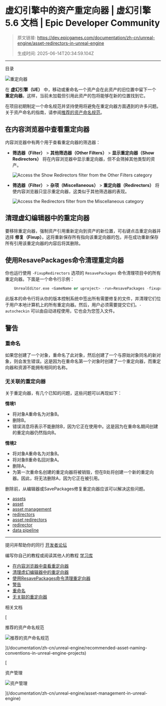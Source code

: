# 虚幻引擎中的资产重定向器 | 虚幻引擎 5.6 文档 | Epic Developer Community

> 原文链接: https://dev.epicgames.com/documentation/zh-cn/unreal-engine/asset-redirectors-in-unreal-engine
> 
> 生成时间: 2025-06-14T20:34:59.104Z

---

目录

![重定向器](https://dev.epicgames.com/community/api/documentation/image/1d00367c-a400-4849-9167-19850c74aebb?resizing_type=fill&width=1920&height=335)

在 **虚幻引擎（UE）** 中，移动或重命名一个资产会在此资产的旧位置中留下一个 **重定向器**。这样，当前未加载但引用此资产的包将能够在新的位置找到它。

在项目初期制定一个命名规范并坚持使用将避免在重定向器方面遇到的许多问题。关于资产命名的指南，请参阅[推荐的资产命名规范](/documentation/zh-cn/unreal-engine/recommended-asset-naming-conventions-in-unreal-engine-projects)。

## 在内容浏览器中查看重定向器

内容浏览器中有两个用于查看重定向器的筛选器：

-   **筛选器（Filter）** > **其他筛选器（Other Filters）** > **显示重定向器（Show Redirectors）** 将在内容浏览器中显示重定向器，但不会筛掉其他类型的资产。
    
    ![Access the Show Redirectors filter from the Other Filters category](https://d1iv7db44yhgxn.cloudfront.net/documentation/images/90180c32-e5f2-4a84-ae8a-bfbf704cca5c/showredirectorsfilter.png)
-   **筛选器（Filter）** > **杂项（Miscellaneous）** > **重定向器（Redirectors）** 将使内容浏览器只显示重定向器，这类似于其他筛选器的表现。
    
    ![Access the Redirectors filter from the Miscellaneous category](https://d1iv7db44yhgxn.cloudfront.net/documentation/images/c1ec5334-d031-4bb2-bd40-8fd6a2b8b585/redirectorsfilter.png)

## 清理虚幻编辑器中的重定向器

要移除重定向器，强制资产引用重新定向到资产的新位置，可右键点击重定向器并选择 **修复（Fixup）**。这将重新保存所有指向该重定向器的包，并在成功重新保存所有引用该重定向器的内容后将其删除。

## 使用ResavePackages命令清理重定向器

你也运行使用 `-FixupRedirectors` 选项的 `ResavePackages` 命令清理项目中的所有重定向器。下面是一个命令行示例：

```cpp
	UnrealEditor.exe <GameName or uproject> -run=ResavePackages -fixupredirects -autocheckout -projectonly -unattended

```

此版本的命令行将从你的版本控制系统中签出所有需要修复的文件，并清理它们位于用户本地计算机上的所有重定向器。然后，用户必须需要提交它们。`-autocheckin` 可以由自动进程使用，它也会为您签入文件。

## 警告

### 重命名

如果您创建了一个对象，重命名了此对象，然后创建了一个与原始对象同名的新对象，则会发生错误。这是因为在重命名第一个对象时创建了一个重定向器，而重定向器和资源不能拥有相同的名称。

### 无关联的重定向器

关于重定向器，有几个已知的问题，这些问题可以再现如下：

**情境1**

-   将对象A重命名为对象B。
-   删除B。
-   错误消息将表示不能删除B，因为它正在使用中。这是因为在重命名期间创建的重定向器仍然指向B。

**情境2**

-   将对象A重命名为对象B。
-   将对象B重命名回对象A。
-   删除A。
-   为第一次重命名创建的重定向器将被销毁，但在B处将创建一个新的重定向器。因此，将无法删除A，因为它正在被引用。

删除前，从编辑器或SavePackages修复重定向器应该可以解决这些问题。

-   [assets](https://dev.epicgames.com/community/search?query=assets)
-   [asset](https://dev.epicgames.com/community/search?query=asset)
-   [asset management](https://dev.epicgames.com/community/search?query=asset%20management)
-   [redirectors](https://dev.epicgames.com/community/search?query=redirectors)
-   [asset redirectors](https://dev.epicgames.com/community/search?query=asset%20redirectors)
-   [redirector](https://dev.epicgames.com/community/search?query=redirector)
-   [data pipeline](https://dev.epicgames.com/community/search?query=data%20pipeline)

* * *

提问并帮助你的同行 [开发者论坛](https://forums.unrealengine.com/categories?tag=unreal-engine)

编写你自己的教程或阅读其他人的教程 [学习库](https://dev.epicgames.com/community/unreal-engine/learning)

-   [在内容浏览器中查看重定向器](/documentation/zh-cn/unreal-engine/asset-redirectors-in-unreal-engine#%E5%9C%A8%E5%86%85%E5%AE%B9%E6%B5%8F%E8%A7%88%E5%99%A8%E4%B8%AD%E6%9F%A5%E7%9C%8B%E9%87%8D%E5%AE%9A%E5%90%91%E5%99%A8)
-   [清理虚幻编辑器中的重定向器](/documentation/zh-cn/unreal-engine/asset-redirectors-in-unreal-engine#%E6%B8%85%E7%90%86%E8%99%9A%E5%B9%BB%E7%BC%96%E8%BE%91%E5%99%A8%E4%B8%AD%E7%9A%84%E9%87%8D%E5%AE%9A%E5%90%91%E5%99%A8)
-   [使用ResavePackages命令清理重定向器](/documentation/zh-cn/unreal-engine/asset-redirectors-in-unreal-engine#%E4%BD%BF%E7%94%A8resavepackages%E5%91%BD%E4%BB%A4%E6%B8%85%E7%90%86%E9%87%8D%E5%AE%9A%E5%90%91%E5%99%A8)
-   [警告](/documentation/zh-cn/unreal-engine/asset-redirectors-in-unreal-engine#%E8%AD%A6%E5%91%8A)
-   [重命名](/documentation/zh-cn/unreal-engine/asset-redirectors-in-unreal-engine#%E9%87%8D%E5%91%BD%E5%90%8D)
-   [无关联的重定向器](/documentation/zh-cn/unreal-engine/asset-redirectors-in-unreal-engine#%E6%97%A0%E5%85%B3%E8%81%94%E7%9A%84%E9%87%8D%E5%AE%9A%E5%90%91%E5%99%A8)

相关文档

[

推荐的资产命名规范

![推荐的资产命名规范](https://dev.epicgames.com/community/api/documentation/image/a5f1e609-1b6d-499f-b3a2-3f48aba30978?resizing_type=fit&width=160&height=92)

](/documentation/zh-cn/unreal-engine/recommended-asset-naming-conventions-in-unreal-engine-projects)

[

资产管理

![资产管理](https://dev.epicgames.com/community/api/documentation/image/3fefe7a7-0de5-41c3-bc2a-7ae55fc99695?resizing_type=fit&width=160&height=92)

](/documentation/zh-cn/unreal-engine/asset-management-in-unreal-engine)